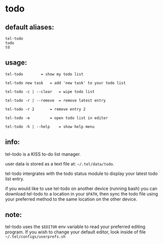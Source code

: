 # todo

## default aliases:
```
tel-todo
todo
td
```
## usage:
```
tel-todo		= show my todo list

tel-todo new task 	= add 'new task' to your todo list

tel-todo -c | --clear	= wipe todo list 

tel-todo -r | --remove	= remove latest entry

tel-todo -r 2		= remove entry 2

tel-todo -e 		= open todo list in editor

tel-todo -h | --help 	= show help menu
```
## info:

tel-todo is a KISS to-do list manager.

user data is stored as a text file at: `~/.tel/data/todo`.

tel-todo intergrates with the todo status module to display your latest todo list entry.

if you would like to use tel-todo on another device (running bash) you can download tel-todo to a location in your `$PATH`, then sync the todo file using your preferred method to the same location on the other device.

## note:

tel-todo uses the `$EDITOR` env variable to read your preferred editing program. If you wish to change your default editor, look inside of file `~/.tel/configs/userprefs.sh`


